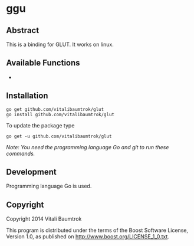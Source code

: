 # ggu

## Abstract
This is a binding for GLUT. It works on linux.

## Available Functions
* <nothing>

## Installation

	go get github.com/vitalibaumtrok/glut
	go install github.com/vitalibaumtrok/glut

To update the package type

	go get -u github.com/vitalibaumtrok/glut

_Note: You need the programming language Go and git to run these commands._

## Development
Programming language Go is used.

## Copyright
Copyright 2014 Vitali Baumtrok

This program is distributed under the terms of the Boost Software License,
Version 1.0, as published on <http://www.boost.org/LICENSE_1_0.txt>.
